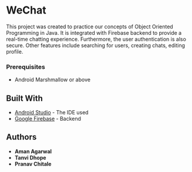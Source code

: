 # WeChat

This project was created to practice our concepts of Object Oriented Programming in Java.
It is integrated with Firebase backend to provide a real-time chatting experience.
Furthermore, the user authentication is also secure. Other features include searching for users, creating chats, editing profile.

### Prerequisites

* Android Marshmallow or above

## Built With

* [Android Studio](https://developer.android.com/studio) - The IDE used
* [Google Firebase](https://firebase.google.com/) - Backend

## Authors

* **Aman Agarwal**
* **Tanvi Dhope**
* **Pranav Chitale**

